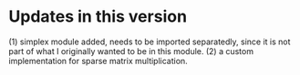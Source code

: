 # Updates in this version

(1) simplex module added, needs to be imported separatedly, since it is not part of what I originally wanted to be in this module.
(2) a custom implementation for sparse matrix multiplication.